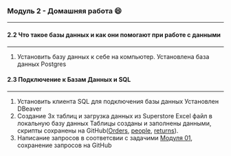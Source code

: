 ### **Модуль 2 - Домашняя работа** :smile:
--------------------------------------------
#### **2.2 Что такое базы данных и как они помогают при работе с данными**
--------------------------------------------
1. Установить базу данных к себе на компьютер.
Установлена база данных Postgres 

#### **2.3 Подключение к Базам Данных и SQL**
-----------------------------------------
1. Установить клиента SQL для подключения базы данных
Установлен DBeaver
2. Создание 3х таблиц и загрузка данных из Superstore Excel файл в локальную базу данных
Таблицы созданы и заполнены данными, скрипты  сохранены на GitHub([Orders](https://github.com/Arktikaaa/Datalearn/blob/main/de101/module02/orders.sql), [people](https://github.com/Arktikaaa/Datalearn/blob/main/de101/module02/people.sql), [returns](https://github.com/Arktikaaa/Datalearn/blob/main/de101/module02/returns.sql)).
3. Написание запросов в соответсвии с задачими [Модуля 01](https://github.com/Data-Learn/data-engineering/tree/master/DE-101%20Modules/Module01/DE%20-%20101%20Lab%201.1#%D0%B0%D0%BD%D0%B0%D0%BB%D0%B8%D1%82%D0%B8%D0%BA%D0%B0-%D0%B2-excel), сохранение запросов на GitHub
